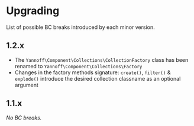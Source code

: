 # Upgrading

List of possible BC breaks introduced by each minor version.

## 1.2.x

- The `Yannoff\Component\Collections\CollectionFactory` class has been renamed to `Yannoff\Component\Collections\Factory`
- Changes in the factory methods signature: `create()`, `filter()` & `explode()` introduce the desired collection classname as an optional argument

## 1.1.x

_No BC breaks._

